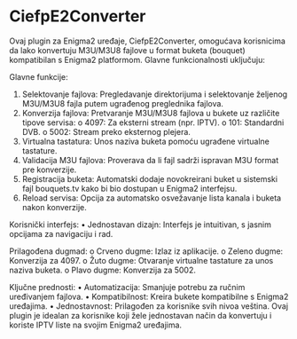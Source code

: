 # CiefpE2Converter

Ovaj plugin za Enigma2 uređaje, CiefpE2Converter, omogućava korisnicima da lako konvertuju M3U/M3U8 fajlove 
u format buketa (bouquet) kompatibilan s Enigma2 platformom. Glavne funkcionalnosti uključuju:

Glavne funkcije:
1.	Selektovanje fajlova: Pregledavanje direktorijuma i selektovanje željenog M3U/M3U8 fajla putem ugrađenog preglednika fajlova.
2.	Konverzija fajlova: Pretvaranje M3U/M3U8 fajlova u bukete uz različite tipove servisa:
    o	4097: Za eksterni stream (npr. IPTV).
    o	101: Standardni DVB.
    o	5002: Stream preko eksternog plejera.
3.	Virtualna tastatura: Unos naziva buketa pomoću ugrađene virtualne tastature.
4.	Validacija M3U fajlova: Proverava da li fajl sadrži ispravan M3U format pre konverzije.
5.	Registracija buketa: Automatski dodaje novokreirani buket u sistemski fajl bouquets.tv kako bi bio dostupan u Enigma2 interfejsu.
6.	Reload servisa: Opcija za automatsko osvežavanje lista kanala i buketa nakon konverzije.
	
Korisnički interfejs:
•	Jednostavan dizajn: Interfejs je intuitivan, s jasnim opcijama za navigaciju i rad.

Prilagođena dugmad:
    o	Crveno dugme: Izlaz iz aplikacije.
    o	Zeleno dugme: Konverzija za 4097.
    o	Žuto dugme: Otvaranje virtualne tastature za unos naziva buketa.
    o	Plavo dugme: Konverzija za 5002.

Ključne prednosti:
    •	Automatizacija: Smanjuje potrebu za ručnim uređivanjem fajlova.
    •	Kompatibilnost: Kreira bukete kompatibilne s Enigma2 uređajima.
    •	Jednostavnost: Prilagođen za korisnike svih nivoa veština.
Ovaj plugin je idealan za korisnike koji žele jednostavan način da konvertuju i koriste IPTV liste na svojim Enigma2 uređajima.



